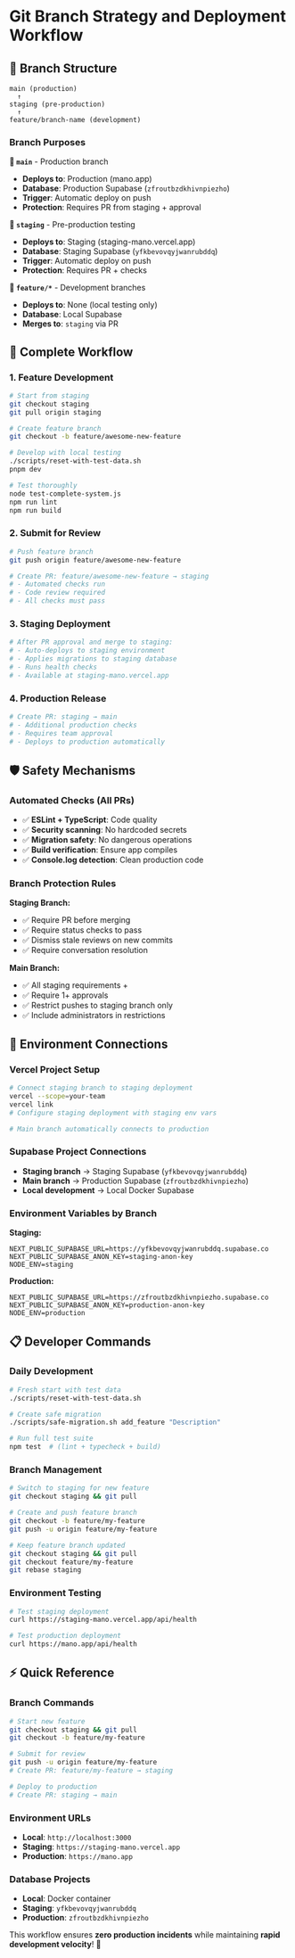 # Git Branch Strategy and Deployment Workflow

## 🌿 **Branch Structure**

```
main (production)
  ↑
staging (pre-production)
  ↑
feature/branch-name (development)
```

### **Branch Purposes**

**🎯 `main`** - Production branch
- **Deploys to**: Production (mano.app)
- **Database**: Production Supabase (`zfroutbzdkhivnpiezho`)
- **Trigger**: Automatic deploy on push
- **Protection**: Requires PR from staging + approval

**🧪 `staging`** - Pre-production testing
- **Deploys to**: Staging (staging-mano.vercel.app)  
- **Database**: Staging Supabase (`yfkbevovqyjwanrubddq`)
- **Trigger**: Automatic deploy on push
- **Protection**: Requires PR + checks

**🔧 `feature/*`** - Development branches
- **Deploys to**: None (local testing only)
- **Database**: Local Supabase
- **Merges to**: `staging` via PR

## 🚀 **Complete Workflow**

### **1. Feature Development**
```bash
# Start from staging
git checkout staging
git pull origin staging

# Create feature branch
git checkout -b feature/awesome-new-feature

# Develop with local testing
./scripts/reset-with-test-data.sh
pnpm dev

# Test thoroughly
node test-complete-system.js
npm run lint
npm run build
```

### **2. Submit for Review**
```bash
# Push feature branch
git push origin feature/awesome-new-feature

# Create PR: feature/awesome-new-feature → staging
# - Automated checks run
# - Code review required
# - All checks must pass
```

### **3. Staging Deployment** 
```bash
# After PR approval and merge to staging:
# - Auto-deploys to staging environment
# - Applies migrations to staging database
# - Runs health checks
# - Available at staging-mano.vercel.app
```

### **4. Production Release**
```bash
# Create PR: staging → main
# - Additional production checks
# - Requires team approval
# - Deploys to production automatically
```

## 🛡️ **Safety Mechanisms**

### **Automated Checks (All PRs)**
- ✅ **ESLint + TypeScript**: Code quality
- ✅ **Security scanning**: No hardcoded secrets
- ✅ **Migration safety**: No dangerous operations
- ✅ **Build verification**: Ensure app compiles
- ✅ **Console.log detection**: Clean production code

### **Branch Protection Rules**

**Staging Branch:**
- ✅ Require PR before merging
- ✅ Require status checks to pass
- ✅ Dismiss stale reviews on new commits
- ✅ Require conversation resolution

**Main Branch:**
- ✅ All staging requirements +
- ✅ Require 1+ approvals
- ✅ Restrict pushes to staging branch only
- ✅ Include administrators in restrictions

## 🔧 **Environment Connections**

### **Vercel Project Setup**
```bash
# Connect staging branch to staging deployment
vercel --scope=your-team
vercel link
# Configure staging deployment with staging env vars

# Main branch automatically connects to production
```

### **Supabase Project Connections**
- **Staging branch** → Staging Supabase (`yfkbevovqyjwanrubddq`)
- **Main branch** → Production Supabase (`zfroutbzdkhivnpiezho`)
- **Local development** → Local Docker Supabase

### **Environment Variables by Branch**

**Staging:**
```env
NEXT_PUBLIC_SUPABASE_URL=https://yfkbevovqyjwanrubddq.supabase.co
NEXT_PUBLIC_SUPABASE_ANON_KEY=staging-anon-key
NODE_ENV=staging
```

**Production:**
```env
NEXT_PUBLIC_SUPABASE_URL=https://zfroutbzdkhivnpiezho.supabase.co
NEXT_PUBLIC_SUPABASE_ANON_KEY=production-anon-key
NODE_ENV=production
```

## 📋 **Developer Commands**

### **Daily Development**
```bash
# Fresh start with test data
./scripts/reset-with-test-data.sh

# Create safe migration
./scripts/safe-migration.sh add_feature "Description"

# Run full test suite
npm test  # (lint + typecheck + build)
```

### **Branch Management**
```bash
# Switch to staging for new feature
git checkout staging && git pull

# Create and push feature branch
git checkout -b feature/my-feature
git push -u origin feature/my-feature

# Keep feature branch updated
git checkout staging && git pull
git checkout feature/my-feature
git rebase staging
```

### **Environment Testing**
```bash
# Test staging deployment
curl https://staging-mano.vercel.app/api/health

# Test production deployment  
curl https://mano.app/api/health
```

## ⚡ **Quick Reference**

### **Branch Commands**
```bash
# Start new feature
git checkout staging && git pull
git checkout -b feature/my-feature

# Submit for review
git push -u origin feature/my-feature
# Create PR: feature/my-feature → staging

# Deploy to production
# Create PR: staging → main
```

### **Environment URLs**
- **Local**: `http://localhost:3000`
- **Staging**: `https://staging-mano.vercel.app`
- **Production**: `https://mano.app`

### **Database Projects**
- **Local**: Docker container
- **Staging**: `yfkbevovqyjwanrubddq`
- **Production**: `zfroutbzdkhivnpiezho`

This workflow ensures **zero production incidents** while maintaining **rapid development velocity**! 🎯